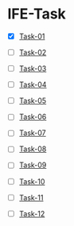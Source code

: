 # IFE-Task


- [X] [Task-01](httlp//:)
- [ ] [Task-02](httlp//:)
- [ ] [Task-03](httlp//:)
- [ ] [Task-04](httlp//:)
- [ ] [Task-05](httlp//:)
- [ ] [Task-06](httlp//:)
- [ ] [Task-07](httlp//:)
- [ ] [Task-08](httlp//:)
- [ ] [Task-09](httlp//:)
- [ ] [Task-10](httlp//:)
- [ ] [Task-11](httlp//:)
- [ ] [Task-12](httlp//:)




